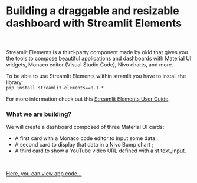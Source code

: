 # Building a draggable and resizable dashboard with Streamlit Elements <br><br/>

Streamlit Elements is a third-party component made by okld that gives you the tools to compose beautiful applications and dashboards with Material UI widgets,
Monaco editor (Visual Studio Code), Nivo charts, and more. <br/>


To be able to use Streamlit Elements wiithin stramlit you have to install the library:<br/>
`pip install streamlit-elements==0.1.*`

For more information check out this [Streamlit Elements User Guide](https://github.com/okld/streamlit-elements#getting-started).

### What we are building?

We will create a dashboard composed of three Material UI cards:

- A first card with a Monaco code editor to input some data ;
- A second card to display that data in a Nivo Bump chart ;
- A third card to show a YouTube video URL defined with a st.text_input.

<br/>

[Here, you can view app code...](https://github.com/mBohunickaCharles/30DaysofStreamlit/blob/master/Day_27/elements_app.py)

<br><br/>
